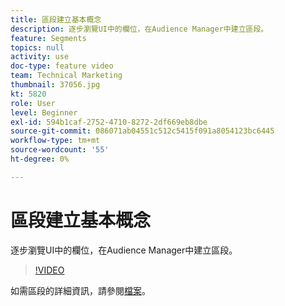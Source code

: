 ```yaml
---
title: 區段建立基本概念
description: 逐步瀏覽UI中的欄位，在Audience Manager中建立區段。
feature: Segments
topics: null
activity: use
doc-type: feature video
team: Technical Marketing
thumbnail: 37056.jpg
kt: 5820
role: User
level: Beginner
exl-id: 594b1caf-2752-4710-8272-2df669eb8dbe
source-git-commit: 086071ab04551c512c5415f091a8054123bc6445
workflow-type: tm+mt
source-wordcount: '55'
ht-degree: 0%

---
```


# 區段建立基本概念

逐步瀏覽UI中的欄位，在Audience Manager中建立區段。

>[!VIDEO](https://video.tv.adobe.com/v/37056/?quality=12&learn=on)

如需區段的詳細資訊，請參閱[檔案](https://experienceleague.adobe.com/docs/audience-manager/user-guide/features/segments/segments-purpose.html)。

